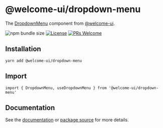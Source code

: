 # @welcome-ui/dropdown-menu

The [DropdownMenu](https://welcome-ui.com/components/dropdown-menu) component from [@welcome-ui](https://welcome-ui.com).

![npm bundle size](https://img.shields.io/bundlephobia/minzip/@welcome-ui/dropdown-menu) [![License](https://img.shields.io/npm/l/welcome-ui.svg)](https://github.com/WTTJ/welcome-ui/tree/main/LICENSE) [![PRs Welcome](https://img.shields.io/badge/PRs-welcome-mediumspringgreen.svg)](ttps://github.com/WTTJ/welcome-ui/tree/main/CONTRIBUTING.mdx)

## Installation

    yarn add @welcome-ui/dropdown-menu

## Import

    import { DropdownMenu, useDropdownMenu } from '@welcome-ui/dropdown-menu'

## Documentation

See the [documentation](https://welcome-ui.com/components/dropdown-menu) or [package source](https://github.com/WTTJ/welcome-ui/tree/main/packages/DropdownMenu) for more details.
